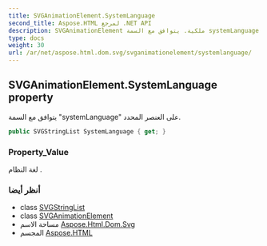 ```yaml
---
title: SVGAnimationElement.SystemLanguage
second_title: Aspose.HTML لمرجع .NET API
description: SVGAnimationElement ملكية. يتوافق مع السمة systemLanguage على العنصر المحدد.
type: docs
weight: 30
url: /ar/net/aspose.html.dom.svg/svganimationelement/systemlanguage/
---
```

## SVGAnimationElement.SystemLanguage property

يتوافق مع السمة "systemLanguage" على العنصر المحدد.

```csharp
public SVGStringList SystemLanguage { get; }
```

### Property_Value

لغة النظام .

### أنظر أيضا

* class [SVGStringList](../../../aspose.html.dom.svg.datatypes/svgstringlist/)
* class [SVGAnimationElement](../)
* مساحة الاسم [Aspose.Html.Dom.Svg](../../svganimationelement/)
* المجسم [Aspose.HTML](../../../)


